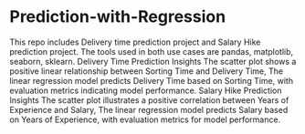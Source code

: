 # Prediction-with-Regression
This repo includes Delivery time prediction project and Salary Hike prediction project.
The tools used in both use cases are pandas, matplotlib, seaborn, sklearn.
Delivery Time Prediction Insights
The scatter plot shows a positive linear relationship between Sorting Time and Delivery Time, The linear regression model predicts Delivery Time based on Sorting Time, with evaluation metrics indicating model performance.
Salary Hike Prediction Insights
The scatter plot illustrates a positive correlation between Years of Experience and Salary, The linear regression model predicts Salary based on Years of Experience, with evaluation metrics for model performance.
